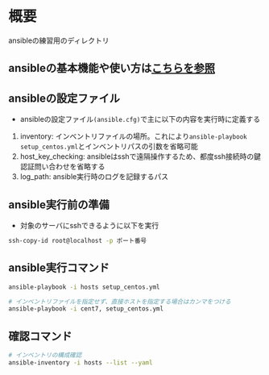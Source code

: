 # 概要

ansibleの練習用のディレクトリ

## ansibleの基本機能や使い方は[こちらを参照](https://a11wa11.github.io/memo/IaC/01_ansible)

## ansibleの設定ファイル

* ansibleの設定ファイル`(ansible.cfg)`で主に以下の内容を実行時に定義する

1. inventory: インベントリファイルの場所。これにより`ansible-playbook setup_centos.yml`とインベントリパスの引数を省略可能
1. host_key_checking: ansibleはsshで遠隔操作するため、都度ssh接続時の鍵認証問い合わせを省略する
1. log_path: ansible実行時のログを記録するパス

## ansible実行前の準備

* 対象のサーバにsshできるように以下を実行

```sh
ssh-copy-id root@localhost -p ポート番号
```

## ansible実行コマンド

```sh
ansible-playbook -i hosts setup_centos.yml

# インベントリファイルを指定せず、直接ホストを指定する場合はカンマをつける
ansible-playbook -i cent7, setup_centos.yml
```

## 確認コマンド

```sh
# インベントリの構成確認
ansible-inventory -i hosts --list --yaml
```
